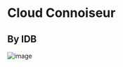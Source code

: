 # Cloud Connoiseur
## By IDB
![image](https://user-images.githubusercontent.com/104687767/166182758-323d8ed9-46cd-466e-9cc8-495373cdbde3.png)
